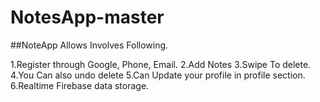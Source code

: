 # NotesApp-master

##NoteApp Allows Involves Following.

1.Register through Google, Phone, Email.
2.Add Notes
3.Swipe To delete.
4.You Can also undo delete
5.Can Update your profile in profile section.
6.Realtime Firebase data storage.

